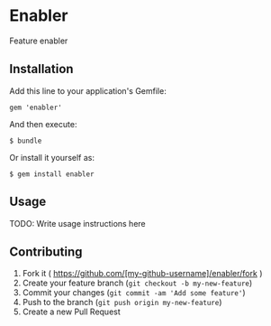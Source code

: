 # Enabler

Feature enabler

## Installation

Add this line to your application's Gemfile:

    gem 'enabler'

And then execute:

    $ bundle

Or install it yourself as:

    $ gem install enabler

## Usage

TODO: Write usage instructions here

## Contributing

1. Fork it ( https://github.com/[my-github-username]/enabler/fork )
2. Create your feature branch (`git checkout -b my-new-feature`)
3. Commit your changes (`git commit -am 'Add some feature'`)
4. Push to the branch (`git push origin my-new-feature`)
5. Create a new Pull Request
